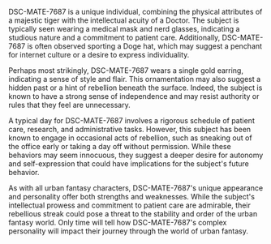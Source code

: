 DSC-MATE-7687 is a unique individual, combining the physical attributes of a majestic tiger with the intellectual acuity of a Doctor. The subject is typically seen wearing a medical mask and nerd glasses, indicating a studious nature and a commitment to patient care. Additionally, DSC-MATE-7687 is often observed sporting a Doge hat, which may suggest a penchant for internet culture or a desire to express individuality.

Perhaps most strikingly, DSC-MATE-7687 wears a single gold earring, indicating a sense of style and flair. This ornamentation may also suggest a hidden past or a hint of rebellion beneath the surface. Indeed, the subject is known to have a strong sense of independence and may resist authority or rules that they feel are unnecessary.

A typical day for DSC-MATE-7687 involves a rigorous schedule of patient care, research, and administrative tasks. However, this subject has been known to engage in occasional acts of rebellion, such as sneaking out of the office early or taking a day off without permission. While these behaviors may seem innocuous, they suggest a deeper desire for autonomy and self-expression that could have implications for the subject's future behavior.

As with all urban fantasy characters, DSC-MATE-7687's unique appearance and personality offer both strengths and weaknesses. While the subject's intellectual prowess and commitment to patient care are admirable, their rebellious streak could pose a threat to the stability and order of the urban fantasy world. Only time will tell how DSC-MATE-7687's complex personality will impact their journey through the world of urban fantasy.